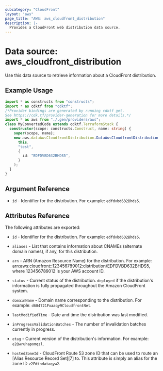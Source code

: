 ```yaml
---
subcategory: "CloudFront"
layout: "aws"
page_title: "AWS: aws_cloudfront_distribution"
description: |-
  Provides a CloudFront web distribution data source.
---
```


# Data source: aws_cloudfront_distribution

Use this data source to retrieve information about a CloudFront distribution.

## Example Usage

```typescript
import * as constructs from "constructs";
import * as cdktf from "cdktf";
/*Provider bindings are generated by running cdktf get.
See https://cdk.tf/provider-generation for more details.*/
import * as aws from "./.gen/providers/aws";
class MyConvertedCode extends cdktf.TerraformStack {
  constructor(scope: constructs.Construct, name: string) {
    super(scope, name);
    new aws.dataAwsCloudfrontDistribution.DataAwsCloudfrontDistribution(
      this,
      "test",
      {
        id: "EDFDVBD632BHDS5",
      }
    );
  }
}

```

## Argument Reference

* `id` - Identifier for the distribution. For example: `edfdvbd632Bhds5`.

## Attributes Reference

The following attributes are exported:

* `id` - Identifier for the distribution. For example: `edfdvbd632Bhds5`.

* `aliases` - List that contains information about CNAMEs (alternate domain names), if any, for this distribution.

* `arn` - ARN (Amazon Resource Name) for the distribution. For example: arn:aws:cloudfront::123456789012:distribution/EDFDVBD632BHDS5, where 123456789012 is your AWS account ID.

* `status` - Current status of the distribution. `deployed` if the
    distribution's information is fully propagated throughout the Amazon
    CloudFront system.

* `domainName` - Domain name corresponding to the distribution. For
    example: `d604721Fxaaqy9CloudfrontNet`.

* `lastModifiedTime` - Date and time the distribution was last modified.

* `inProgressValidationBatches` - The number of invalidation batches
    currently in progress.

* `etag` - Current version of the distribution's information. For example:
    `e2Qwruhapomqzl`.

* `hostedZoneId` - CloudFront Route 53 zone ID that can be used to
     route an [Alias Resource Record Set][7] to. This attribute is simply an
     alias for the zone ID `z2Fdtndataqyw2`.

<!-- cache-key: cdktf-0.17.0-pre.15 input-78b038474144265fc27c4a5a3bce43fa93f92fc95bc270ef5303de557cfb8c55 -->